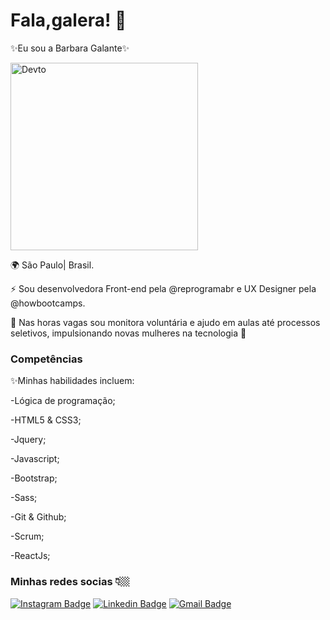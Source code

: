 # Fala,galera! 🦇

<p>✨Eu sou a Barbara Galante✨</p>

<div classname="octocat">
 <img align="top" alt="Devto" width="300px" src="https://octocat-generator-assets.githubusercontent.com/my-octocat-1610937387615.png" />
 </div> 
 
<p>🌍 São Paulo| Brasil.</p>
<p>⚡️ Sou desenvolvedora Front-end pela @reprogramabr e UX Designer pela @howbootcamps.</p>
<p>💅 Nas horas vagas sou monitora voluntária e ajudo em aulas até processos seletivos, impulsionando novas mulheres na tecnologia 💅</p>

### Competências
<p>✨Minhas habilidades incluem:</p>

<p>-Lógica de programação;</p>
<p>-HTML5 & CSS3;</p>
<p>-Jquery;</p>
<p>-Javascript;</p>
<p>-Bootstrap;</p>
<p>-Sass;</p>
<p>-Git & Github;</p>
<p>-Scrum;</p>
<p>-ReactJs;</p>

### Minhas redes socias 👇🏼
[![Instagram Badge](https://img.shields.io/badge/-@barbgrr-000000?style=flat-square&labelColor=00000&logo=Instagram&logoColor=white&link=https://www.instagram.com/barbgrr_/)](https://www.instagram.com/barbgrr_/) 
[![Linkedin Badge](https://img.shields.io/badge/-Barbara%20Galante-000000?style=flat-square&logo=Linkedin&logoColor=white&link=https://www.linkedin.com/in/barbara-galante/)](https://www.linkedin.com/in/barbara-galante/) 
[![Gmail Badge](https://img.shields.io/badge/-contato.barbaragalante@gmail.com-000000?style=flat-square&logo=Gmail&logoColor=white&link=mailto:contato.barbaragalante@gmail.com)](mailto:contato.barbaragalante@gmail.com)
